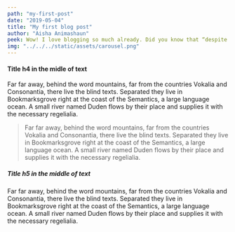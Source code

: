 ```yaml
---
path: "my-first-post"
date: "2019-05-04"
title: "My first blog post"
author: "Aisha Animashaun"
peek: Wow! I love blogging so much already. Did you know that “despite its name, salted duck eggs can also be made from chicken eggs, though the…
img: "../../../static/assets/carousel.png"
---
```


#### Title h4 in the midle of text

Far far away, behind the word mountains, far from the countries Vokalia and Consonantia, there live the blind texts. Separated they live in Bookmarksgrove right at the coast of the Semantics, a large language ocean. A small river named Duden flows by their place and supplies it with the necessary regelialia.

> Far far away, behind the word mountains, far from the countries Vokalia and Consonantia, there live the blind texts. Separated they live in Bookmarksgrove
> right at the coast of the Semantics, a large language ocean. A small river named Duden flows by their place and supplies it with the necessary regelialia.

##### Title h5 in the middle of text

Far far away, behind the word mountains, far from the countries Vokalia and Consonantia, there live the blind texts. Separated they live in Bookmarksgrove right at the coast of the Semantics, a large language ocean. A small river named Duden flows by their place and supplies it with the necessary regelialia.
